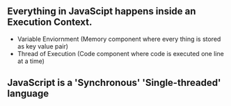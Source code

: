 ## Everything in JavaScipt happens inside an Execution Context.

- Variable Enviornment (Memory component where every thing is stored as key value pair)
- Thread of Execution (Code component where code is executed one line at a time)

## JavaScript is a 'Synchronous' 'Single-threaded' language

